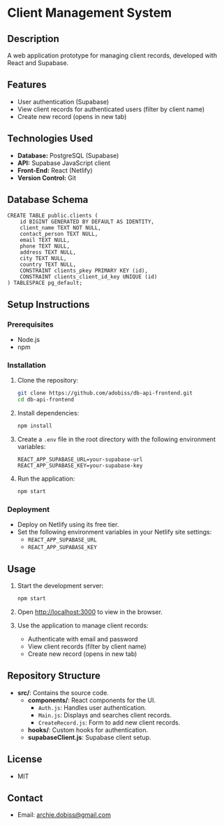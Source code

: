 # Client Management System

## Description
A web application prototype for managing client records, developed with React and Supabase.

## Features	
- User authentication (Supabase)
- View client records for authenticated users (filter by client name)
- Create new record (opens in new tab)

## Technologies Used
- **Database:** PostgreSQL (Supabase)
- **API:** Supabase JavaScript client
- **Front-End:** React (Netlify)
- **Version Control:** Git

## Database Schema
```
CREATE TABLE public.clients (
    id BIGINT GENERATED BY DEFAULT AS IDENTITY,
    client_name TEXT NOT NULL,
    contact_person TEXT NULL,
    email TEXT NULL,
    phone TEXT NULL,
    address TEXT NULL,
    city TEXT NULL,
    country TEXT NULL,
    CONSTRAINT clients_pkey PRIMARY KEY (id),
    CONSTRAINT clients_client_id_key UNIQUE (id)
) TABLESPACE pg_default;
```

## Setup Instructions
### Prerequisites
- Node.js
- npm

### Installation
1. Clone the repository:
    ```sh
    git clone https://github.com/adobiss/db-api-frontend.git
    cd db-api-frontend
    ```
2. Install dependencies:
    ```sh
    npm install
    ```
3. Create a `.env` file in the root directory with the following environment variables:
    ```
    REACT_APP_SUPABASE_URL=your-supabase-url
    REACT_APP_SUPABASE_KEY=your-supabase-key
    ```

4. Run the application:
    ```sh
    npm start
    ```

### Deployment
- Deploy on Netlify using its free tier.
- Set the following environment variables in your Netlify site settings:
    - `REACT_APP_SUPABASE_URL`
    - `REACT_APP_SUPABASE_KEY`

## Usage
1. Start the development server:
    ```sh
    npm start
    ```
2. Open [http://localhost:3000](http://localhost:3000) to view in the browser.

3. Use the application to manage client records:
    - Authenticate with email and password
    - View client records (filter by client name)
    - Create new record (opens in new tab)

## Repository Structure
- **src/**: Contains the source code.
  - **components/**: React components for the UI.
    - `Auth.js`: Handles user authentication.
    - `Main.js`: Displays and searches client records.
    - `CreateRecord.js`: Form to add new client records.
  - **hooks/**: Custom hooks for authentication.
  - **supabaseClient.js**: Supabase client setup.

## License
- MIT

## Contact
- Email: archie.dobiss@gmail.com